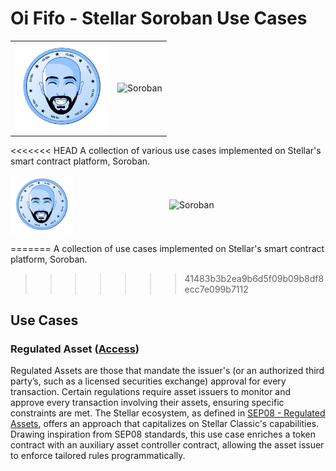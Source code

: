 # Oi Fifo - Stellar Soroban Use Cases
<table align="center" border="0">
<tr>
<td><img src="assets/logo_oififo.png" alt="Oi Fifo Logo" width="150"/></td>
<td><img src="https://soroban.stellar.org/img/soroban-wordmark-temp.svg" alt="Soroban" width="250"/></td>
</tr>
</table>

<<<<<<< HEAD
A collection of various use cases implemented on Stellar's smart contract platform, Soroban.

<div style="display: flex; align-items: center; justify-content: space-between;">
  <img src="assets/logo_oififo.png" alt="Oi Fifo Logo" width="100" />
  <img src="https://soroban.stellar.org/img/soroban-wordmark-temp.svg" alt="Soroban" width="250" />
</div>


=======
A collection of use cases implemented on Stellar's smart contract platform, Soroban.
>>>>>>> 41483b3b2ea9b6d5f09b09b8df8ecc7e099b7112

## Use Cases

### Regulated Asset ([Access](soroban/regulated%20assets/README.md))
Regulated Assets are those that mandate the issuer's (or an authorized third party’s, such as a licensed securities exchange) approval for every transaction. Certain regulations require asset issuers to monitor and approve every transaction involving their assets, ensuring specific constraints are met. The Stellar ecosystem, as defined in [SEP08 - Regulated Assets](https://github.com/stellar/stellar-protocol/blob/master/ecosystem/sep-0008.md), offers an approach that capitalizes on Stellar Classic's capabilities. Drawing inspiration from SEP08 standards, this use case enriches a token contract with an auxiliary asset controller contract, allowing the asset issuer to enforce tailored rules programmatically.
